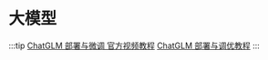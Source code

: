 # 大模型

:::tip
[ChatGLM 部署与微调 官方视频教程](https://www.bilibili.com/video/BV1D94y1i7Qp/?spm_id_from=333.337.search-card.all.click&vd_source=1b5260bab5f95e0accfbc3bbc00e8533)
[ChatGLM 部署与调优教程](https://www.heywhale.com/mw/project/6436d82948f7da1fee2be59e)
:::